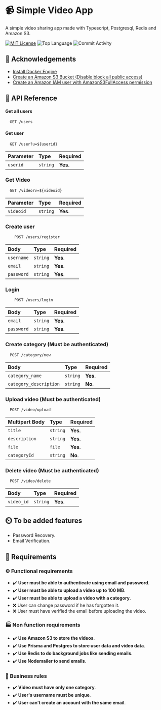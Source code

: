 # 📹 Simple Video App

A simple video sharing app made with Typescript, Postgresql, Redis and Amazon S3.


[![MIT License](https://img.shields.io/github/license/CookieDasora/simple_video_app?style=for-the-badge)](https://github.com/CookieDasora/simple_video_app_backend/blob/master/LICENSE)
![Top Language](https://img.shields.io/github/languages/top/CookieDasora/simple_video_app_backend?style=for-the-badge)
![Commit Activity](https://img.shields.io/github/commit-activity/m/CookieDasora/simple_video_app?style=for-the-badge)


## 🧠 Acknowledgements
 - [Install Docker Engine](https://docs.docker.com/engine/install/)
 - [Create an Amazon S3 Bucket (Disable block all public access)](https://www.youtube.com/watch?v=e6w9LwZJFIA)
 - [Create an Amazon IAM user with AmazonS3FullAccess permission](https://www.youtube.com/watch?v=wRzzBb18qUw)
## 🤔 API Reference

#### Get all users

```
  GET /users
``` 

#### Get user

```
  GET /user?u=${userid}
```

| Parameter | Type     | Required                          |
| :-------- | :------- | :-------------------------------- |
| `userid`  | `string` | **Yes**.                          |

### Get Video

```
  GET /video?v=${videoid}
```

| Parameter | Type     | Required                          |
| :-------- | :------- | :-------------------------------- |
| `videoid` | `string` | **Yes**.                          |


### Create user

```
    POST /users/register
```

| Body      | Type     | Required                          |
| :-------- | :------- | :-------------------------------- |
| `username`| `string` | **Yes**.                          |
| `email`   | `string` | **Yes**.                          |
| `password`| `string` | **Yes**.                          |



### Login

```
    POST /users/login
```
| Body      | Type     | Required                          |
| :-------- | :------- | :-------------------------------- |
| `email`   | `string` | **Yes**.                          |
| `password`| `string` | **Yes**.                          |

### Create category (Must be authenticated)

```
  POST /category/new
```

| Body                  | Type     | Required                          |
| :--------             | :------- | :-------------------------------- |
| `category_name`       | `string` | **Yes**.                          |
| `category_description`| `string` | **No**.                           |


### Upload video (Must be authenticated)

```
  POST /video/upload
```

| Multipart Body      | Type     | Required                          |
| :--------           | :------- | :-------------------------------- |
| `title`             | `string` | **Yes**.                          |
| `description`       | `string` | **Yes**.                          |
| `file`              | `file`   | **Yes**.                          |
| `categoryId`        | `string` | **No**.                           |


### Delete video (Must be authenticated)

```
  POST /video/delete
```

| Body                  | Type     | Required                          |
| :--------             | :------- | :-------------------------------- |
| `video_id`            | `string` | **Yes**.                          |

## ⏲️ To be added features

- Password Recovery.
- Email Verification.
## 📑 Requirements

### ⚙️ Functional requirements

- ✔️ **User must be able to authenticate using email and password**.
- ✔️ **User must be able to upload a video up to 100 MB**.
- ✔️ **User must be able to upload a video with a category**.
- ❌ User can change password if he has forgotten it.
- ❌ User must have verified the email before uploading the video.

### 🏭 Non function requirements

- ✔️ **Use Amazon S3 to store the videos**.
- ✔️ **Use Prisma and Postgres to store user data and video data**.
- ✔️ **Use Redis to do background jobs like sending emails**.
- ✔️ **Use Nodemailer to send emails**.

### 📏 Business rules

- ✔️ **Video must have only one category**.
- ✔️ **User's username must be unique**.
- ✔️ **User can't create an account with the same email**.